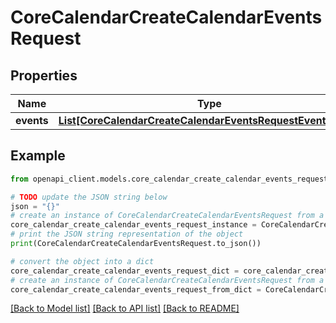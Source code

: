 # CoreCalendarCreateCalendarEventsRequest


## Properties

Name | Type | Description | Notes
------------ | ------------- | ------------- | -------------
**events** | [**List[CoreCalendarCreateCalendarEventsRequestEventsInner]**](CoreCalendarCreateCalendarEventsRequestEventsInner.md) |  | 

## Example

```python
from openapi_client.models.core_calendar_create_calendar_events_request import CoreCalendarCreateCalendarEventsRequest

# TODO update the JSON string below
json = "{}"
# create an instance of CoreCalendarCreateCalendarEventsRequest from a JSON string
core_calendar_create_calendar_events_request_instance = CoreCalendarCreateCalendarEventsRequest.from_json(json)
# print the JSON string representation of the object
print(CoreCalendarCreateCalendarEventsRequest.to_json())

# convert the object into a dict
core_calendar_create_calendar_events_request_dict = core_calendar_create_calendar_events_request_instance.to_dict()
# create an instance of CoreCalendarCreateCalendarEventsRequest from a dict
core_calendar_create_calendar_events_request_from_dict = CoreCalendarCreateCalendarEventsRequest.from_dict(core_calendar_create_calendar_events_request_dict)
```
[[Back to Model list]](../README.md#documentation-for-models) [[Back to API list]](../README.md#documentation-for-api-endpoints) [[Back to README]](../README.md)


